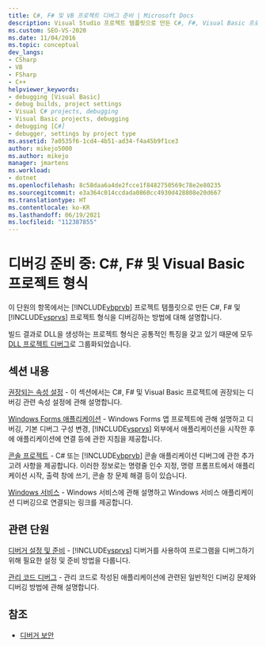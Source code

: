 ```yaml
---
title: C#, F# 및 VB 프로젝트 디버그 준비 | Microsoft Docs
description: Visual Studio 프로젝트 템플릿으로 만든 C#, F#, Visual Basic 프로젝트 형식의 디버그 준비에 대한 정보를 가져옵니다.
ms.custom: SEO-VS-2020
ms.date: 11/04/2016
ms.topic: conceptual
dev_langs:
- CSharp
- VB
- FSharp
- C++
helpviewer_keywords:
- debugging [Visual Basic]
- debug builds, project settings
- Visual C# projects, debugging
- Visual Basic projects, debugging
- debugging [C#]
- debugger, settings by project type
ms.assetid: 7a0535f6-1cd4-4b51-ad34-f4a45b9f1ce3
author: mikejo5000
ms.author: mikejo
manager: jmartens
ms.workload:
- dotnet
ms.openlocfilehash: 8c58daa6a4de2fcce1f8482750569c78e2e80235
ms.sourcegitcommit: e3a364c014ccdada0860cc4930d428808e20d667
ms.translationtype: HT
ms.contentlocale: ko-KR
ms.lasthandoff: 06/19/2021
ms.locfileid: "112387855"
---
```

# <a name="debugging-preparation-c-f-and-visual-basic-project-types"></a>디버깅 준비 중: C#, F# 및 Visual Basic 프로젝트 형식

이 단원의 항목에서는 [!INCLUDE[vbprvb](../code-quality/includes/vbprvb_md.md)] 프로젝트 템플릿으로 만든 C#, F# 및 [!INCLUDE[vsprvs](../code-quality/includes/vsprvs_md.md)] 프로젝트 형식을 디버깅하는 방법에 대해 설명합니다.

 빌드 결과로 DLL을 생성하는 프로젝트 형식은 공통적인 특징을 갖고 있기 때문에 모두 [DLL 프로젝트 디버그](../debugger/debugging-dll-projects.md)로 그룹화되었습니다.

## <a name="in-this-section"></a>섹션 내용

 [권장되는 속성 설정](../debugger/managed-debugging-recommended-property-settings.md) - 이 섹션에서는 C#, F# 및 Visual Basic 프로젝트에 권장되는 디버깅 관련 속성 설정에 관해 설명합니다.

 [Windows Forms 애플리케이션](../debugger/debugging-preparation-windows-forms-applications.md) - Windows Forms 앱 프로젝트에 관해 설명하고 디버깅, 기본 디버그 구성 변경, [!INCLUDE[vsprvs](../code-quality/includes/vsprvs_md.md)] 외부에서 애플리케이션을 시작한 후에 애플리케이션에 연결 등에 관한 지침을 제공합니다.

 [콘솔 프로젝트](../debugger/debugging-preparation-console-projects.md) - C# 또는 [!INCLUDE[vbprvb](../code-quality/includes/vbprvb_md.md)] 콘솔 애플리케이션 디버그에 관한 추가 고려 사항을 제공합니다. 이러한 정보로는 명령줄 인수 지정, 명령 프롬프트에서 애플리케이션 시작, 출력 창에 쓰기, 콘솔 창 문제 해결 등이 있습니다.

 [Windows 서비스](../debugger/debugging-preparation-windows-services.md) - Windows 서비스에 관해 설명하고 Windows 서비스 애플리케이션 디버깅으로 연결되는 링크를 제공합니다.

## <a name="related-sections"></a>관련 단원

 [디버거 설정 및 준비](../debugger/debugger-settings-and-preparation.md) - [!INCLUDE[vsprvs](../code-quality/includes/vsprvs_md.md)] 디버거를 사용하여 프로그램을 디버그하기 위해 필요한 설정 및 준비 방법을 다룹니다.

 [관리 코드 디버그](../debugger/debugging-managed-code.md) - 관리 코드로 작성된 애플리케이션에 관련된 일반적인 디버깅 문제와 디버깅 방법에 관해 설명합니다.

## <a name="see-also"></a>참조

- [디버거 보안](../debugger/debugger-security.md)